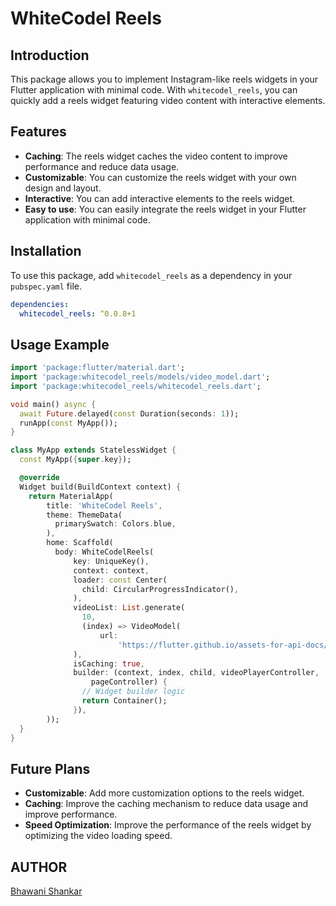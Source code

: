 # WhiteCodel Reels

## Introduction

This package allows you to implement Instagram-like reels widgets in your Flutter application with minimal code. With `whitecodel_reels`, you can quickly add a reels widget featuring video content with interactive elements.

## Features

- **Caching**: The reels widget caches the video content to improve performance and reduce data usage.
- **Customizable**: You can customize the reels widget with your own design and layout.
- **Interactive**: You can add interactive elements to the reels widget.
- **Easy to use**: You can easily integrate the reels widget in your Flutter application with minimal code.

## Installation

To use this package, add `whitecodel_reels` as a dependency in your `pubspec.yaml` file.

```yaml
dependencies:
  whitecodel_reels: ^0.0.8+1
```

## Usage Example

```dart
import 'package:flutter/material.dart';
import 'package:whitecodel_reels/models/video_model.dart';
import 'package:whitecodel_reels/whitecodel_reels.dart';

void main() async {
  await Future.delayed(const Duration(seconds: 1));
  runApp(const MyApp());
}

class MyApp extends StatelessWidget {
  const MyApp({super.key});

  @override
  Widget build(BuildContext context) {
    return MaterialApp(
        title: 'WhiteCodel Reels',
        theme: ThemeData(
          primarySwatch: Colors.blue,
        ),
        home: Scaffold(
          body: WhiteCodelReels(
              key: UniqueKey(),
              context: context,
              loader: const Center(
                child: CircularProgressIndicator(),
              ),
              videoList: List.generate(
                10,
                (index) => VideoModel(
                    url:
                        'https://flutter.github.io/assets-for-api-docs/assets/videos/butterfly.mp4'),
              ),
              isCaching: true,
              builder: (context, index, child, videoPlayerController,
                  pageController) {
                // Widget builder logic
                return Container();
              }),
        ));
  }
}
```

## Future Plans

- **Customizable**: Add more customization options to the reels widget.
- **Caching**: Improve the caching mechanism to reduce data usage and improve performance.
- **Speed Optimization**: Improve the performance of the reels widget by optimizing the video loading speed.

## AUTHOR

[Bhawani Shankar](https://medium.com/@BhawaniTechDev)
